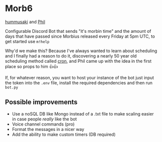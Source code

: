 # Morb6

[hummusaki](https://github.com/Apoc101) and [Phil](https://github.com/Phil-Swift-Furry)

Configurable Discord Bot that sends "it's morbin time" and the amount of days that have passed since Morbius released every Friday at 5pm UTC, to get started use `m!help`

Why'd we make this? Because I've always wanted to learn about scheduling and I finally had a reason to do it, discovering a nearly 50 year old scheduling method called [cron](https://en.wikipedia.org/wiki/Cron), and Phil came up with the idea in the first place so props to him 👍👍<br>

If, for whatever reason, you want to host your instance of the bot just input the token into the `.env` file, install the required dependencies and then run `bot.py`

## Possible improvements

- Use a noSQL DB like Mongo instead of a .txt file to make scaling easier in case people *really* like the bot
- Voice channel commands (pro)
- Format the messages in a nicer way
- Add the ability to make custom timers (DB required)

